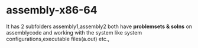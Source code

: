 # assembly-x86-64
It has 2 subfolders assembly1,assembly2 both have **problemsets & solns** on assemblycode and working with the system like system configurations,executable files(a.out) etc.,
